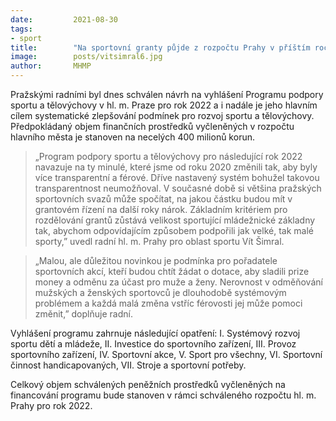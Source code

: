 ```yaml
---
date:         2021-08-30
tags:         
- sport
title:        "Na sportovní granty půjde z rozpočtu Prahy v příštím roce téměř 400 milionů korun. Na sportovních akcích budou muset odměňovat stejně muže i ženy"
image: 	      posts/vitsimral6.jpg
author:       MHMP
---
```


Pražskými radními byl dnes schválen návrh na vyhlášení Programu podpory sportu a tělovýchovy v hl. m. Praze pro rok 2022 a i nadále je jeho hlavním cílem systematické zlepšování podmínek pro rozvoj sportu a tělovýchovy. Předpokládaný objem finančních prostředků vyčleněných v rozpočtu hlavního města je stanoven na necelých 400 milionů korun.

> „Program podpory sportu a tělovýchovy pro následující rok 2022 navazuje na ty minulé, které jsme od roku 2020 změnili tak, aby byly více transparentní a férové. Dříve nastavený systém bohužel takovou transparentnost neumožňoval. V současné době si většina pražských sportovních svazů může spočítat, na jakou částku budou mít v grantovém řízení na další roky nárok. Základním kritériem pro rozdělování grantů zůstává velikost sportující mládežnické základny tak, abychom odpovídajícím způsobem podpořili jak velké, tak malé sporty,” uvedl radní hl. m. Prahy pro oblast sportu Vít Šimral.

> „Malou, ale důležitou novinkou je podmínka pro pořadatele sportovních akcí, kteří budou chtít žádat o dotace, aby sladili prize money a odměnu za účast pro muže a ženy. Nerovnost v odměňování mužských a ženských sportovců je dlouhodobě systémovým problémem a každá malá změna vstříc férovosti jej může pomoci změnit,” doplňuje radní.

Vyhlášení programu zahrnuje následující opatření: I. Systémový rozvoj sportu dětí a mládeže, II. Investice do sportovního zařízení, III. Provoz sportovního zařízení, IV. Sportovní akce, V. Sport pro všechny, VI. Sportovní činnost handicapovaných, VII. Stroje a sportovní potřeby.

Celkový objem schválených peněžních prostředků vyčleněných na financování programu bude stanoven v rámci schváleného rozpočtu hl. m. Prahy pro rok 2022.
